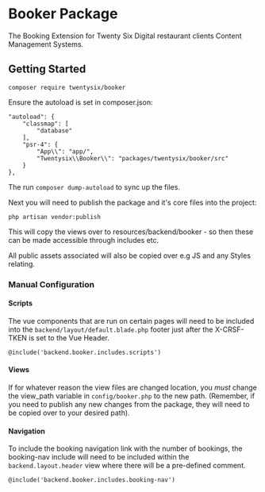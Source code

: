 # Booker Package

The Booking Extension for Twenty Six Digital restaurant clients Content Management Systems.

## Getting Started

`composer require twentysix/booker`

Ensure the autoload is set in composer.json:

```
"autoload": {
    "classmap": [
        "database"
    ],
    "psr-4": {
        "App\\": "app/",
        "Twentysix\\Booker\\": "packages/twentysix/booker/src"
    }
},
```

The run `composer dump-autoload` to sync up the files.

Next you will need to publish the package and it's core files into the project:

`php artisan vendor:publish`

This will copy the views over to resources/backend/booker - so then these can be made accessible through includes etc.

All public assets associated will also be copied over e.g JS and any Styles relating.

### Manual Configuration

#### Scripts

The vue components that are run on certain pages will need to be included into the `backend/layout/default.blade.php` footer just after the X-CRSF-TKEN is set to the Vue Header.

`@include('backend.booker.includes.scripts')`

#### Views

If for whatever reason the view files are changed location, you *must* change the view_path variable in `config/booker.php` to the new path.
(Remember, if you need to publish any new changes from the package, they will need to be copied over to your desired path).

#### Navigation

To include the booking navigation link with the number of bookings, the booking-nav include will need to be included within the `backend.layout.header` view where there will be a pre-defined comment.

`@include('backend.booker.includes.booking-nav')`

